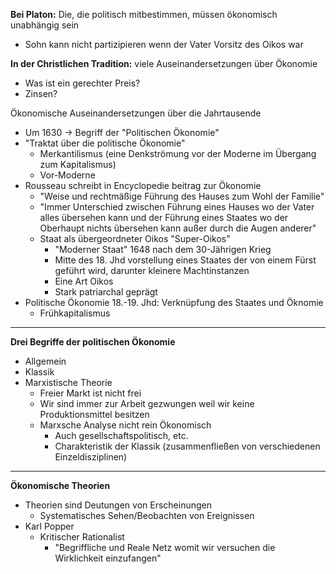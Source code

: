**Bei Platon:** Die, die politisch mitbestimmen, müssen ökonomisch unabhängig sein

- Sohn kann nicht partizipieren wenn der Vater Vorsitz des Oikos war

**In der Christlichen Tradition:** viele Auseinandersetzungen über Ökonomie

- Was ist ein gerechter Preis?
- Zinsen?

Ökonomische Auseinandersetzungen über die Jahrtausende

- Um 1630 -> Begriff der "Politischen Ökonomie"
- "Traktat über die politische Ökonomie"
  - Merkantilismus (eine Denkströmung vor der Moderne im Übergang zum Kapitalismus)
  - Vor-Moderne
- Rousseau schreibt in Encyclopedie beitrag zur Ökonomie
  - "Weise und rechtmäßige Führung des Hauses zum Wohl der Familie"
  - "Immer Unterschied zwischen Führung eines Hauses wo der Vater alles übersehen kann und der Führung eines Staates wo der Oberhaupt nichts übersehen kann außer durch die Augen anderer"
  - Staat als übergeordneter Oikos "Super-Oikos"
    - "Moderner Staat" 1648 nach dem 30-Jährigen Krieg
    - Mitte des 18. Jhd vorstellung eines Staates der von einem Fürst geführt wird, darunter kleinere Machtinstanzen
    - Eine Art Oikos
    - Stark patriarchal geprägt
- Politische Ökonomie 18.-19. Jhd: Verknüpfung des Staates und Öknomie
  - Frühkapitalismus

---

**Drei Begriffe der politischen Ökonomie**

- Allgemein
- Klassik
- Marxistische Theorie
  - Freier Markt ist nicht frei
  - Wir sind immer zur Arbeit gezwungen weil wir keine Produktionsmittel besitzen
  - Marxsche Analyse nicht rein Ökonomisch
    - Auch gesellschaftspolitisch, etc.
    - Charakteristik der Klassik (zusammenfließen von verschiedenen Einzeldisziplinen)

---

**Ökonomische Theorien**

- Theorien sind Deutungen von Erscheinungen
  - Systematisches Sehen/Beobachten von Ereignissen
- Karl Popper
  - Kritischer Rationalist
    - "Begriffliche und Reale Netz womit wir versuchen die Wirklichkeit einzufangen"
